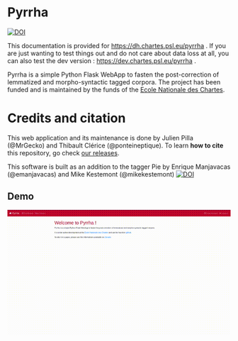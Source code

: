 Pyrrha
======

[![DOI](https://zenodo.org/badge/DOI/10.5281/zenodo.2325427.svg)](https://doi.org/10.5281/zenodo.2325427)

This documentation is provided for https://dh.chartes.psl.eu/pyrrha . If you are just wanting to test things out and do not care about data loss at all, you can also test the dev version : https://dev.chartes.psl.eu/pyrrha .

Pyrrha is a simple Python Flask WebApp to fasten the post-correction
of lemmatized and morpho-syntactic tagged corpora. The project has been funded and is maintained by the funds of the [Ecole Nationale des Chartes](https://www.chartes.psl.eu).

# Credits and citation

This web application and its maintenance is done by Julien Pilla (@MrGecko) and Thibault Clérice (@ponteineptique). To learn **how to cite** this repository, go check [our releases](https://github.com/hipster-philology/pyrrha/releases).

This software is built as an addition to the tagger Pie by Enrique Manjavacas (@emanjavacas) and Mike Kestemont (@mikekestemont) [![DOI](https://zenodo.org/badge/131014015.svg)](https://zenodo.org/badge/latestdoi/131014015)

## Demo
![Pandora Post-Correction Editor](../demo.gif)
